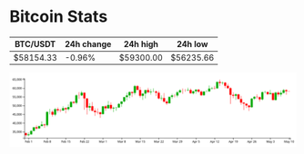 # Bitcoin Stats

BTC/USDT|24h change|24h high|24h low|
|---|---|---|---|
|$58154.33|-0.96%|$59300.00|$56235.66|

<img src="./chart.svg">
